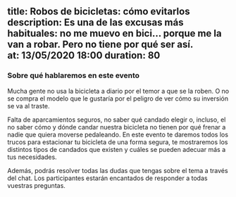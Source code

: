 title: Robos de bicicletas: cómo evitarlos
description: Es una de las excusas más habituales: no me muevo en bici… porque me la van a robar. Pero no tiene por qué ser así.  
at: 13/05/2020 18:00
duration: 80
----
### Sobre qué hablaremos en este evento

Mucha gente no usa la bicicleta a diario por el temor a que se la roben. O no se compra el modelo que le gustaría por el peligro de ver cómo su inversión se va al traste. 

Falta de aparcamientos seguros, no saber qué candado elegir o, incluso, el no saber cómo y dónde candar nuestra bicicleta no tienen por qué frenar a nadie que quiera moverse pedaleando. En este evento te daremos todos los trucos para estacionar tu bicicleta de una forma segura, te mostraremos los distintos tipos de candados que existen y cuáles se pueden adecuar más a tus necesidades.

Además, podrás resolver todas las dudas que tengas sobre el tema a través del chat. Los participantes estarán encantados de responder a todas vuestras preguntas.
